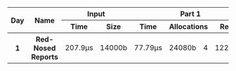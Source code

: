 <table>
  <thread>
    <tr>
      <th rowspan="2">Day</th>
      <th rowspan="2">Name</th>
      <th colspan="2">Input</th>
      <th colspan="4">Part 1</th>
      <th colspan="4">Part 2</th>
    </tr>
    <tr>
      <th>Time</th>
      <th>Size</th>
      <th>Time</th>
      <th colspan="2">Allocations</th>
      <th>Result</th>
      <th>Time</th>
      <th colspan="2">Allocations</th>
      <th>Result</th>
    </tr>
  </thread>
  <tbody id="results">
<tr>
<th>1</th>
<th>Red-Nosed Reports</th>
<td>207.9µs</td>
<td>14000b</td>
<td>77.79µs</td>
<td>24080b</td><td>4</td>
<td>1223326</td>
<td>82.929µs</td>
<td>24080b</td><td>4</td>
<td>21070419</td>
</tr>
</tbody>
</table>
